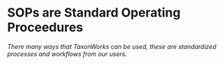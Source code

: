 # SOPs are Standard Operating Proceedures
_There many ways that TaxonWorks can be used, these are standardized processes and workflows from our users._
